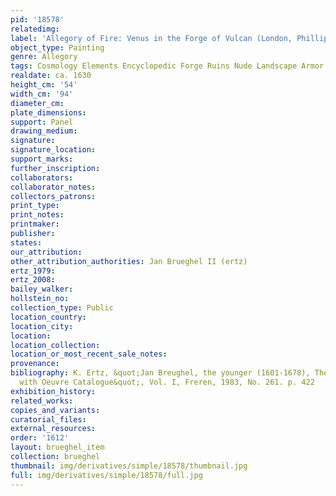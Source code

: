 ```yaml
---
pid: '18578'
relatedimg: 
label: 'Allegory of Fire: Venus in the Forge of Vulcan (London, Phillips, 1992)'
object_type: Painting
genre: Allegory
tags: Cosmology Elements Encyclopedic Forge Ruins Nude Landscape Armor
realdate: ca. 1630
height_cm: '54'
width_cm: '94'
diameter_cm: 
plate_dimensions: 
support: Panel
drawing_medium: 
signature: 
signature_location: 
support_marks: 
further_inscription: 
collaborators: 
collaborator_notes: 
collectors_patrons: 
print_type: 
print_notes: 
printmaker: 
publisher: 
states: 
our_attribution: 
other_attribution_authorities: Jan Brueghel II (ertz)
ertz_1979: 
ertz_2008: 
bailey_walker: 
hollstein_no: 
collection_type: Public
location_country: 
location_city: 
location: 
location_collection: 
location_or_most_recent_sale_notes: 
provenance: 
bibliography: K. Ertz, &quot;Jan Breughel, the younger (1601-1678), The Paintings
  with Oeuvre Catalogue&quot;, Vol. I, Freren, 1983, No. 261. p. 422
exhibition_history: 
related_works: 
copies_and_variants: 
curatorial_files: 
external_resources: 
order: '1612'
layout: brueghel_item
collection: brueghel
thumbnail: img/derivatives/simple/18578/thumbnail.jpg
full: img/derivatives/simple/18578/full.jpg
---
```

